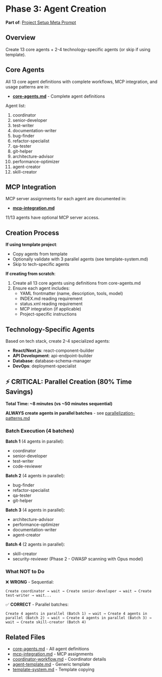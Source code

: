 # Phase 3: Agent Creation

**Part of**: [Project Setup Meta Prompt](../project-setup-meta-prompt.md)

## Overview

Create 13 core agents + 2-4 technology-specific agents (or skip if using template).

## Core Agents

All 13 core agent definitions with complete workflows, MCP integration, and usage patterns are in:
- **[core-agents.md](../reference/core-agents.md)** - Complete agent definitions

Agent list:
1. coordinator
2. senior-developer
3. test-writer
4. documentation-writer
5. bug-finder
6. refactor-specialist
7. qa-tester
8. git-helper
9. architecture-advisor
10. performance-optimizer
11. agent-creator
12. skill-creator

## MCP Integration

MCP server assignments for each agent are documented in:
- **[mcp-integration.md](../reference/mcp-integration.md)**

11/13 agents have optional MCP server access.

## Creation Process

**If using template project**:
- Copy agents from template
- Optionally validate with 3 parallel agents (see template-system.md)
- Skip to tech-specific agents

**If creating from scratch**:
1. Create all 13 core agents using definitions from core-agents.md
2. Ensure each agent includes:
   - YAML frontmatter (name, description, tools, model)
   - INDEX.md reading requirement
   - status.xml reading requirement
   - MCP integration (if applicable)
   - Project-specific instructions

## Technology-Specific Agents

Based on tech stack, create 2-4 specialized agents:
- **React/Next.js**: react-component-builder
- **API Development**: api-endpoint-builder
- **Database**: database-schema-manager
- **DevOps**: deployment-specialist

## ⚡ CRITICAL: Parallel Creation (80% Time Savings)

**Total Time: ~8 minutes (vs ~50 minutes sequential)**

**ALWAYS create agents in parallel batches** - see [parallelization-patterns.md](../reference/parallelization-patterns.md)

### Batch Execution (4 batches)

**Batch 1** (4 agents in parallel):
- coordinator
- senior-developer
- test-writer
- code-reviewer

**Batch 2** (4 agents in parallel):
- bug-finder
- refactor-specialist
- qa-tester
- git-helper

**Batch 3** (4 agents in parallel):
- architecture-advisor
- performance-optimizer
- documentation-writer
- agent-creator

**Batch 4** (2 agents in parallel):
- skill-creator
- security-reviewer (Phase 2 - OWASP scanning with Opus model)

### What NOT to Do

❌ **WRONG** - Sequential:
```
Create coordinator → wait → Create senior-developer → wait → Create test-writer → wait...
```

✅ **CORRECT** - Parallel batches:
```
Create 4 agents in parallel (Batch 1) → wait → Create 4 agents in parallel (Batch 2) → wait → Create 4 agents in parallel (Batch 3) → wait → Create skill-creator (Batch 4)
```

## Related Files
- [core-agents.md](../reference/core-agents.md) - All agent definitions
- [mcp-integration.md](../reference/mcp-integration.md) - MCP assignments
- [coordinator-workflow.md](../reference/coordinator-workflow.md) - Coordinator details
- [agent-template.md](../templates/agent-template.md) - Generic template
- [template-system.md](../reference/template-system.md) - Template copying
